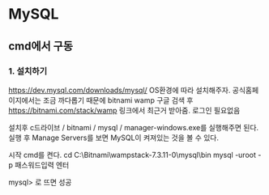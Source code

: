 # MySQL
## cmd에서 구동

### 1. 설치하기
https://dev.mysql.com/downloads/mysql/  OS환경에 따라 설치해주자.
공식홈페이지에서는 조금 까다롭기 때문에
bitnami wamp 구글 검색 후 https://bitnami.com/stack/wamp 링크에서 최근거 받아줌. 로그인 필요없음
 
설치후
c드라이브 / bitnami / mysql / manager-windows.exe를 실행해주면 된다.
실행 후 Manage Servers를 보면 MySQL이 켜져있는 것을 볼 수 있다.

시작 cmd를 켠다.
cd C:\Bitnami\wampstack-7.3.11-0\mysql\bin
mysql -uroot -p
패스워드입력 엔터

mysql>  로 뜨면 성공
